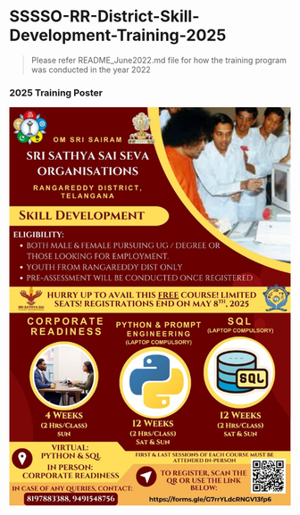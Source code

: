 # SSSSO-RR-District-Skill-Development-Training-2025
> Please refer README_June2022.md file for how the training program was conducted in the year 2022

### 2025 Training  Poster
![Image](Skill_Development_2025_Poster.jpeg)
